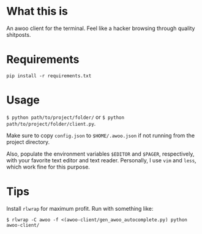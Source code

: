 # What this is

An awoo client for the terminal. Feel like a hacker browsing through quality shitposts.

# Requirements

`pip install -r requirements.txt`

# Usage

`$ python path/to/project/folder/` or `$ python path/to/project/folder/client.py`.

Make sure to copy `config.json` to `$HOME/.awoo.json` if not running from the project directory.

Also, populate the environment variables `$EDITOR` and `$PAGER`, respectively, with your favorite
text editor and text reader. Personally, I use `vim` and `less`, which work fine for this purpose.

# Tips

Install `rlwrap` for maximum profit. Run with something like:

    $ rlwrap -C awoo -f <(awoo-client/gen_awoo_autocomplete.py) python awoo-client/
